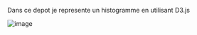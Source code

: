 Dans ce depot je represente un histogramme en utilisant D3.js

![image](https://user-images.githubusercontent.com/37142461/57963086-c39f2280-790e-11e9-9624-8184337e2276.png)

